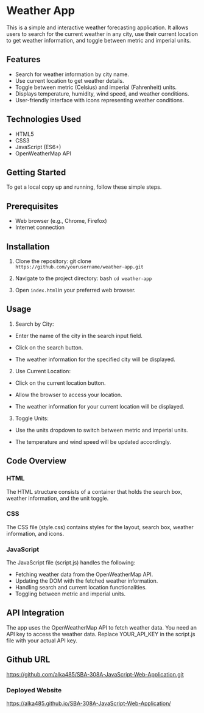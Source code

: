# Weather App
This is a simple and interactive weather forecasting application. It allows users to search for the current weather in any city, use their current location to get weather information, and toggle between metric and imperial units.

## Features
 * Search for weather information by city name.
 * Use current location to get weather details.
 * Toggle between metric (Celsius) and imperial (Fahrenheit) units.
 *  Displays temperature, humidity, wind speed, and weather conditions.
 *  User-friendly interface with icons representing weather conditions.

## Technologies Used
 * HTML5
 * CSS3
 * JavaScript (ES6+)
 * OpenWeatherMap API

## Getting Started
To get a local copy up and running, follow these simple steps.

## Prerequisites
* Web browser (e.g., Chrome, Firefox)
* Internet connection

## Installation
 1. Clone the repository: git clone `https://github.com/yourusername/weather-app.git`

2. Navigate to the project directory:
bash
`cd weather-app`

3. Open `index.html`in your preferred web browser.

## Usage

1. Search by City:

* Enter the name of the city in the search input field.

* Click on the search button.

* The weather information for the specified city will be displayed.

2. Use Current Location:

* Click on the current location button.

* Allow the browser to access your location.

* The weather information for your current location will be displayed.

3. Toggle Units:

* Use the units dropdown to switch between metric and imperial units.

* The temperature and wind speed will be updated accordingly.

## Code Overview

### HTML
The HTML structure consists of a container that holds the search box, weather information, and the unit toggle.

### CSS
The CSS file (style.css) contains styles for the layout, search box, weather information, and icons.

### JavaScript
The JavaScript file (script.js) handles the following:

* Fetching weather data from the OpenWeatherMap API.
* Updating the DOM with the fetched weather information.
* Handling search and current location functionalities.
* Toggling between metric and imperial units.

## API Integration
The app uses the OpenWeatherMap API to fetch weather data. You need an API key to access the weather data. Replace YOUR_API_KEY in the script.js file with your actual API key.

## Github URL
https://github.com/alka485/SBA-308A-JavaScript-Web-Application.git

### Deployed Website
https://alka485.github.io/SBA-308A-JavaScript-Web-Application/